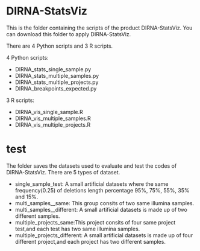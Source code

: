 # DIRNA-StatsViz
This is the folder containing the scripts of the product DIRNA-StatsViz. You can download this folder to apply DIRNA-StatsViz.

There are 4 Python scripts and 3 R scripts.

4 Python scripts:
* DIRNA_stats_single_sample.py
* DIRNA_stats_multiple_samples.py
* DIRNA_stats_multiple_projects.py
* DIRNA_breakpoints_expected.py

3 R scripts:
* DIRNA_vis_single_sample.R
* DIRNA_vis_multiple_samples.R
* DIRNA_vis_multiple_projects.R

# test
The folder saves the datasets used to evaluate and test the codes of DIRNA-StatsViz. There are 5 types of dataset.
 * single_sample_test: A small artificial datasets where the same frequency(0.25) of deletions length percentage 95%, 75%, 55%, 35% and 15%.
 * multi_samples__same: This group consits of two same illumina samples.
 * multi_samples__different: A small artificial datasets is made up of two different samples.
 * multiple_projects_same:This project consits of four same project test,and each test has two same illumina samples.
 * multiple_projects_different: A small artificial datasets is made up of four different project,and each project has two different samples.





